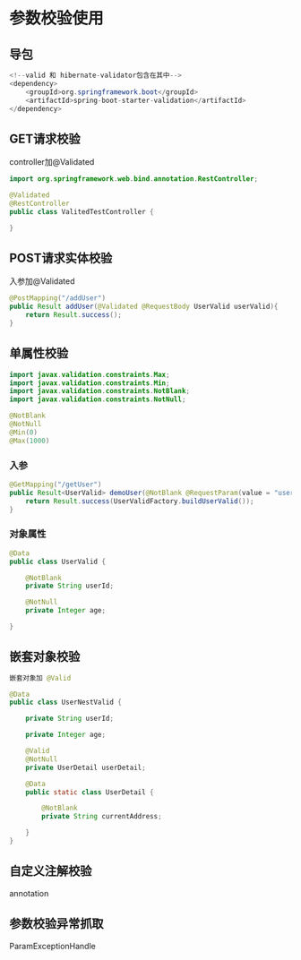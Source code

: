 # 参数校验使用

## 导包

```java
<!--valid 和 hibernate-validator包含在其中-->
<dependency>
    <groupId>org.springframework.boot</groupId>
    <artifactId>spring-boot-starter-validation</artifactId>
</dependency>
```
## GET请求校验
controller加@Validated

```java
import org.springframework.web.bind.annotation.RestController;

@Validated
@RestController
public class ValitedTestController {

}
```

## POST请求实体校验
入参加@Validated

```java
@PostMapping("/addUser")
public Result addUser(@Validated @RequestBody UserValid userValid){
    return Result.success();
}
```

## 单属性校验

```java
import javax.validation.constraints.Max;
import javax.validation.constraints.Min;
import javax.validation.constraints.NotBlank;
import javax.validation.constraints.NotNull;

@NotBlank
@NotNull
@Min(0)
@Max(1000)

```
### 入参
```java
@GetMapping("/getUser")
public Result<UserValid> demoUser(@NotBlank @RequestParam(value = "userId") String userId){
    return Result.success(UserValidFactory.buildUserValid());
}
```
### 对象属性
```java
@Data
public class UserValid {

    @NotBlank
    private String userId;

    @NotNull
    private Integer age;

}
```
## 嵌套对象校验

```java
嵌套对象加 @Valid

@Data
public class UserNestValid {

    private String userId;

    private Integer age;

    @Valid
    @NotNull
    private UserDetail userDetail;

    @Data
    public static class UserDetail {

        @NotBlank
        private String currentAddress;

    }
}
```

## 自定义注解校验
annotation

## 参数校验异常抓取
ParamExceptionHandle